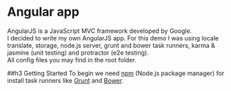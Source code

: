 Angular app
====================

AngularJS is a JavaScript MVC framework developed by Google.<br/>
I decided to write my own AngularJS app. For this demo I was using locale translate, storage, node.js server, grunt and bower task runners, karma & jasmine (unit testing) and protractor (e2e testing). <br/>
All config files you may find in the root folder.

##h3 Getting Started
To begin we need [npm](https://www.npmjs.com/) (Node.js package manager) for install task runners like [Grunt](http://gruntjs.com/) and [Bower](http://bower.io/). <br/>



